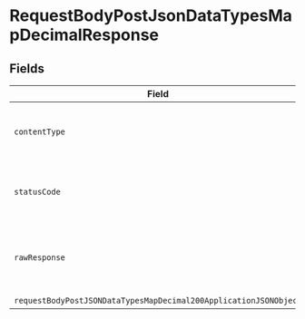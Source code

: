 # RequestBodyPostJsonDataTypesMapDecimalResponse


## Fields

| Field                                                                                                                                           | Type                                                                                                                                            | Required                                                                                                                                        | Description                                                                                                                                     |
| ----------------------------------------------------------------------------------------------------------------------------------------------- | ----------------------------------------------------------------------------------------------------------------------------------------------- | ----------------------------------------------------------------------------------------------------------------------------------------------- | ----------------------------------------------------------------------------------------------------------------------------------------------- |
| `contentType`                                                                                                                                   | *String*                                                                                                                                        | :heavy_check_mark:                                                                                                                              | HTTP response content type for this operation                                                                                                   |
| `statusCode`                                                                                                                                    | *Integer*                                                                                                                                       | :heavy_check_mark:                                                                                                                              | HTTP response status code for this operation                                                                                                    |
| `rawResponse`                                                                                                                                   | [HttpResponse<byte[]>](https://docs.oracle.com/en/java/javase/11/docs/api/java.net.http/java/net/http/HttpResponse.html)                        | :heavy_minus_sign:                                                                                                                              | Raw HTTP response; suitable for custom response parsing                                                                                         |
| `requestBodyPostJSONDataTypesMapDecimal200ApplicationJSONObject`                                                                                | [RequestBodyPostJSONDataTypesMapDecimal200ApplicationJSON](../../models/operations/RequestBodyPostJSONDataTypesMapDecimal200ApplicationJSON.md) | :heavy_minus_sign:                                                                                                                              | OK                                                                                                                                              |